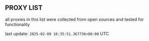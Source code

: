 ## PROXY LIST

all proxies in this list were collected from open sources and tested for functionality

last update: `2025-02-09 16:35:51.367736+00:00` UTC